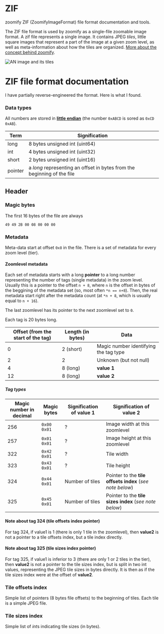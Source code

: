 # ZIF
zoomify ZIF (ZoomifyImageFormat) file format documentation and tools.

The ZIF file format is used by zoomify as a single-file zoomable image format.
A zif file represents a single image. It contains JPEG *tiles*, little square images that represent a part of the image at a given zoom level, as well as meta-information about how the tiles are organized. [More about the concept behind zoomify](https://msdn.microsoft.com/en-us/library/cc645050%28VS.95%29.aspx).

![AN image and its tiles](http://www.zoomify.com/downloads/screenshots/tiledTiered.jpg)

# ZIF file format documentation
I have partially reverse-engineered the format. Here is what I found.

### Data types
All numbers are stored in [**little endian**](https://en.wikipedia.org/wiki/Endianness) (the number `0xABCD` is sored as `0xCD 0xAB`).

Term         | Signification
-------------|---------------
long         | 8 bytes unsigned int (uint64)
int          | 4 bytes unsigned int (uint32)
short        | 2 bytes unsigned int (uint16)
pointer      | a *long* representing an offset in bytes from the beginning of the file

## Header

### Magic bytes
The first 16 bytes of the file are always
```
49 49 2B 00 08 00 00 00
```

### Metadata
Meta-data start at offset `0x8` in the file.
There is a set of metadata for every zoom level (tier).

#### Zoomlevel metadata
Each set of metadata starts with a long **pointer** to a long number representing the number of tags (single metadata) in the zoom level. Usually this is a pointer to the offset `n + 8`, where `n` is the offset in bytes of the beggining of the metadata set (so, most often `*n == n+8`). Then, the real metadata start right after the metadata count (at `*n + 8`, which is usually equal to `n + 16`).

The last zoomlevel has its pointer to the next zoomlevel set to `0`.

Each tag is 20 bytes long.

Offset (from the start of the tag) | Length (in bytes) | Data
-----------------------------------|-------------------|------------------------------
0                                  | 2 (short)         | Magic number identifying the tag type
2                                  | 2                 | Unknown (but not null)
4                                  | 8  (long)         | **value 1**
12                                 | 8  (long)         | **value 2**

##### Tag types
Magic number in decimal | Magic bytes | Signification of **value 1** | Signification of **value 2**
-----|---|---|---
256  |`0x00 0x01`| ?                        | Image width at this zoomlevel
257  |`0x01 0x01`| ?                        | Image height at this zoomlevel
322  |`0x42 0x01`| ?                        | Tile width
323  |`0x43 0x01`| ?                        | Tile height
324  |`0x44 0x01`| Number of tiles          | Pointer to the **tile offsets index** (*see note below*)
325  |`0x45 0x01`| Number of tiles          | Pointer to the **tile sizes index** (*see note below*)

#### Note about tag 324 (tile offsets index pointer)
For tag 324, if value1 is 1 (there is only 1 tile in the zoomlevel), then **value2**
is not a pointer to a tile offsets index, but a tile index directly.

#### Note about tag 325 (tile sizes index pointer)
For tag 325, if value1 is inferior to 3 (there are only 1 or 2 tiles in the tier),
then **value2** is not a pointer to the tile sizes index, but is split in two int
values, representing the JPEG tile sizes in bytes directly. It is then as if the
tile sizes index were at the offset of **value2**.

### Tile offsets index
Simple list of pointers (8 bytes file offsets) to the beginning of tiles. Each tile is a simple JPEG file.

### Tile sizes index
Simple list of *int*s indicating tile sizes (in bytes).
